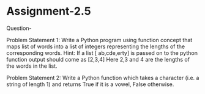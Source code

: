 # Assignment-2.5

Question-

Problem Statement 1:
Write a Python program using function concept that maps list of words into a list of
integers representing the lengths of the corresponding words.
Hint: ​If a list [ ab,cde,erty] is passed on to the python function output should come as
[2,3,4]
Here 2,3 and 4 are the lengths of the words in the list.

Problem Statement 2:
Write a Python function which takes a character (i.e. a string of length 1) and returns
True if it is a vowel, False otherwise.
